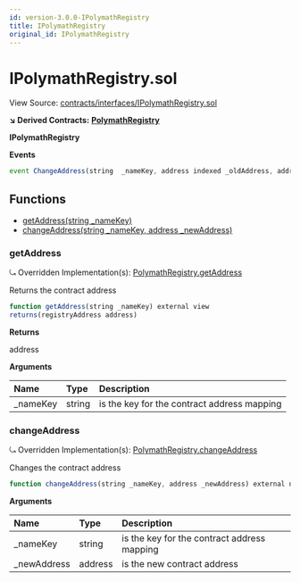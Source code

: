 ```yaml
---
id: version-3.0.0-IPolymathRegistry
title: IPolymathRegistry
original_id: IPolymathRegistry
---
```


# IPolymathRegistry.sol

View Source: [contracts/interfaces/IPolymathRegistry.sol](https://github.com/remon-nashid/polymath-core/tree/0c5593835be9dcec69d8de5b12eb17bc7cd77adc/contracts/interfaces/IPolymathRegistry.sol)

**↘ Derived Contracts:** [**PolymathRegistry**](polymathregistry.md)

**IPolymathRegistry**

**Events**

```javascript
event ChangeAddress(string  _nameKey, address indexed _oldAddress, address indexed _newAddress);
```

## Functions

* [getAddress\(string \_nameKey\)](ipolymathregistry.md#getaddress)
* [changeAddress\(string \_nameKey, address \_newAddress\)](ipolymathregistry.md#changeaddress)

### getAddress

⤿ Overridden Implementation\(s\): [PolymathRegistry.getAddress](polymathregistry.md#getaddress)

Returns the contract address

```javascript
function getAddress(string _nameKey) external view
returns(registryAddress address)
```

**Returns**

address

**Arguments**

| Name | Type | Description |
| :--- | :--- | :--- |
| \_nameKey | string | is the key for the contract address mapping |

### changeAddress

⤿ Overridden Implementation\(s\): [PolymathRegistry.changeAddress](polymathregistry.md#changeaddress)

Changes the contract address

```javascript
function changeAddress(string _nameKey, address _newAddress) external nonpayable
```

**Arguments**

| Name | Type | Description |
| :--- | :--- | :--- |
| \_nameKey | string | is the key for the contract address mapping |
| \_newAddress | address | is the new contract address |

